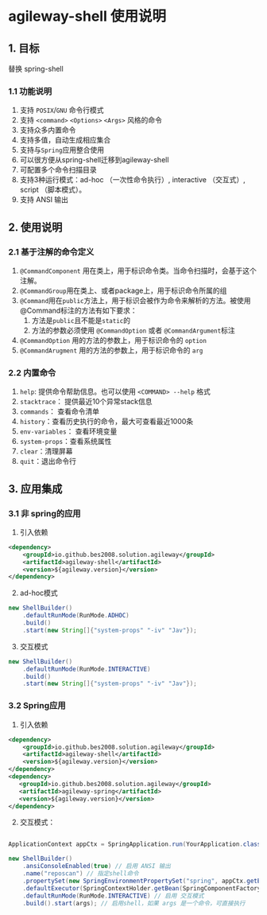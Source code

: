 # agileway-shell 使用说明

## 1. 目标
替换 spring-shell 

### 1.1 功能说明
1. 支持 `POSIX`/`GNU` 命令行模式
2. 支持 `<command>` `<Options>` `<Args>` 风格的命令
3. 支持众多内置命令
4. 支持多值，自动生成相应集合
5. 支持与`Spring`应用整合使用
6. 可以很方便从spring-shell迁移到agileway-shell
7. 可配置多个命令扫描目录
8. 支持3种运行模式：ad-hoc （一次性命令执行）, interactive （交互式）, script （脚本模式）。 
9. 支持 ANSI 输出

## 2. 使用说明

### 2.1 基于注解的命令定义
1. `@CommandComponent` 用在类上，用于标识命令类。当命令扫描时，会基于这个注解。
2. `@CommandGroup`用在类上、或者package上，用于标识命令所属的组
3. `@Command`用在`public`方法上，用于标识会被作为命令来解析的方法。被使用@Command标注的方法有如下要求：
   1. 方法是`public`且不能是`static`的
   2. 方法的参数必须使用 `@CommandOption` 或者 `@CommandArgument`标注
4. `@CommandOption` 用的方法的参数上，用于标识命令的 `option`
5. `@CommandArugment` 用的方法的参数上，用于标识命令的 `arg`

### 2.2 内置命令
1. `help`: 提供命令帮助信息。也可以使用 `<COMMAND> --help` 格式
2. `stacktrace`： 提供最近10个异常stack信息
3. `commands`： 查看命令清单
4. `history`：查看历史执行的命令，最大可查看最近1000条
5. `env-variables`： 查看环境变量
6. `system-props`：查看系统属性
7. `clear`：清理屏幕
8. `quit`：退出命令行

## 3. 应用集成

### 3.1 非 spring的应用
1. 引入依赖
```xml
<dependency>
    <groupId>io.github.bes2008.solution.agileway</groupId>
    <artifactId>agileway-shell</artifactId>
    <version>${agileway.version}</version>
</dependency>
```
2. ad-hoc模式
```java
new ShellBuilder()
    .defaultRunMode(RunMode.ADHOC)
    .build()
    .start(new String[]{"system-props" "-iv" "Jav"});
```
3. 交互模式
```java
new ShellBuilder()
    .defaultRunMode(RunMode.INTERACTIVE)
    .build()
    .start(new String[]{"system-props" "-iv" "Jav"});
```


### 3.2 Spring应用
1. 引入依赖
```xml
<dependency>
    <groupId>io.github.bes2008.solution.agileway</groupId>
    <artifactId>agileway-shell</artifactId>
    <version>${agileway.version}</version>
</dependency>
<dependency>
   <groupId>io.github.bes2008.solution.agileway</groupId>
   <artifactId>agileway-spring</artifactId>
   <version>${agileway.version}</version>
</dependency>
```
2. 交互模式：
```java

ApplicationContext appCtx = SpringApplication.run(YourApplication.class, args);

new ShellBuilder()
    .ansiConsoleEnabled(true) // 启用 ANSI 输出
    .name("reposcan") // 指定shell命令
    .propertySet(new SpringEnvironmentPropertySet("spring", appCtx.getEnvironment())) // 集成 spring environment
    .defaultExecutor(SpringContextHolder.getBean(SpringComponentFactory.class)) // 引入 spring 的bean factory
    .defaultRunMode(RunMode.INTERACTIVE) // 启用 交互模式
    .build().start(args); // 启用shell，如果 args 是一个命令，可直接执行

```